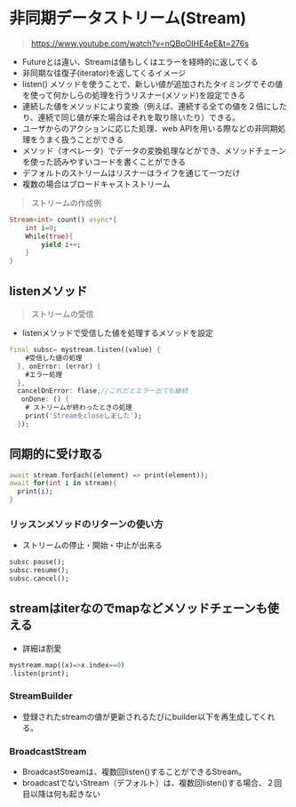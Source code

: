 # 非同期データストリーム(Stream)

><https://www.youtube.com/watch?v=nQBpOIHE4eE&t=276s>
- Futureとは違い、Streamは値もしくはエラーを経時的に返してくる
- 非同期な往復子(iterator)を返してくるイメージ
- listen() メソッドを使うことで、新しい値が追加されたタイミングでその値を使って何かしらの処理を行うリスナー(メソッド)を設定できる
- 連続した値をメソッドにより変換（例えば、連続する全ての値を２倍にしたり、連続で同じ値が来た場合はそれを取り除いたり）できる。
- ユーザからのアクションに応じた処理、web APIを用いる際などの非同期処理をうまく扱うことができる
- メソッド（オペレータ）でデータの変換処理などができ、メソッドチェーンを使った読みやすいコードを書くことができる
- デフォルトのストリームはリスナーはライフを通じて一つだけ
- 複数の場合はブロードキャストストリーム

>ストリームの作成例
```dart
Stream<int> count() async*{
    int i=0;
    While(true){
        yield i++;
    }
}
```
## listenメソッド
>ストリームの受信
- listenメソッドで受信した値を処理するメソッドを設定
```dart
final subsc= mystream.listen((value) {
    #受信した値の処理
  }, onError: (error) {
    #エラー処理
  },
  cancelOnError: flase,//これだとエラー出ても継続
   onDone: () {
    # ストリームが終わったときの処理
    print('Streamをcloseしました');
  });
```
## 同期的に受け取る
```dart
await stream.forEach((element) => print(element));
await for(int i in stream){
  print(i);
}
```
### リッスンメソッドのリターンの使い方
- ストリームの停止・開始・中止が出来る
```dart
subsc.pause();
subsc.resume();
subsc.cancel();
```

## streamはiterなのでmapなどメソッドチェーンも使える
- 詳細は割愛
```dart
mystream.map((x)=>x.index==0)
.listen(print);
```

### StreamBuilder

- 登録されたstreamの値が更新されるたびにbuilder以下を再生成してくれる。

### BroadcastStream

- BroadcastStreamは、複数回listen()することができるStream。
- broadcastでないStream（デフォルト）は、複数回listen()する場合、２回目以降は何も起きない
